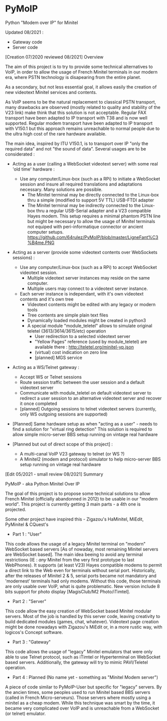 # PyMoIP
Python "Modem over IP" for Minitel

Updated 08/2021 :
- Gateway code
- Server code

[Creation 07/2020 reviewed 08/2021] Overview

The aim of this project is to try to provide some technical alternatives to VoIP, in order to allow the usage of French Minitel terminals in our modern era, where PSTN technology is disapearing from the entire planet.

As a secondary, but not less essential goal, it allows easily the creation of new videotext Minitel services and contents.

As VoIP seems to be the natural replacement to classical PSTN transport, many drawbacks are observed (mostly related to quality and stability of the V23 link) make think that this solution is not acceptable. Regular FAX transport have been adapted to IP transport with T38 and is now well supported. Regular modem transport have been adapted to IP transport with V150.1 but this approach remains unreachable to normal people due to the ultra high cost of the rare hardware available.

The main idea, inspired by ITU V150.1, is to transport over IP "only the required data" and not "the sound of data". Several usages are to be considerated :

- Acting as a user (calling a WebSocket videotext server) with some real 'old time' hardware :
  - Use any computer/Linux-box (such as a RPi) to initiate a WebSocket session and insure all required translations and adaptations necessary. Many solutions are possible.
      - The Minitel terminal may be directly connected to the Linux-box thru a simple (modified to support 5V TTL) USB-FTDI adapter
      - The Minitel terminal may be indirectly connected to the Linux-box thru a regular USB-Serial adapter and a V23 compatible Hayes modem. This setup requires a minimal phantom PSTN line but might be necessary to allow the usage of Minitel terminals not equiped with peri-informatique connector or ancient computer setups.
        https://github.com/64rulez/PyMoIP/blob/master/LigneFant%C3%B4me.PNG
  
- Acting as a server (provide some videotext contents over WebSockets sessions) :
  - Use any computer/Linux-box (such as a RPi) to accept WebSocket videotext session.
      - Multiple videotext server instances may reside on the same computer.
      - Multiple users may connect to a videotext server instance.
  - Each server instance is independant, with it's own videotext contents and it's own tree
      - Videotext contents might be edited with any legacy or modern tools
      - Tree contents are simple plain text files
      - Dynamically loaded modules might be created in python3
      - A special module "module_teletel" allows to simulate original teletel (3613/3614/3615/etc) operation
        - User redirection to a selected videotext server
        - "Yellow Pages" reference (used by module_teletel) are available there : http://teletel.org/minitel-yp.json
        - (virtual) cost indication on zero line
        - [planned] MGS service

- Acting as a WS/Telnet gateway :
  - Accept WS or Telnet sessions
  - Route session traffic between the user session and a default videotext server
  - Communicate with module_teletel on default videotext server to redirect a user session to an alternative videotext server and recover it once completed
  - [planned] Outgoing sessions to telnet videotext servers (currently, only WS outgoing sessions are supported)

- [Planned] Same hardware setup as when "acting as a user" - needs to find a solution for "virtual ring detection"
    This solution is required to allow simple micro-server BBS setup running on vintage real hardware

- [Planned but out of direct scope of this project] : 
  - A multi-canal VoIP V23 gateway to telnet (or WS ?)
  - A Minitel2 (modem and protocol) simulator to help micro-server BBS setup running on vintage real hardware


[Edit 05/2021 - small review 08/2021] Summary

PyMoIP - aka Python Minitel Over IP

The goal of this project is to propose some technical solutions to allow French Minitel (officially abandonned in 2012) to be usable in our "modern world". This project is currently getting 3 main parts - a 4th one is projected.

Some other project have inspired this - Zigazou's HaMinitel, MiEdit, PyMinitel & CQuest's  

- Part 1 : "User"

This code allows the usage of a legacy Minitel terminal on "modern" WebSocket based servers [As of nowaday, most remaining Minitel servers are WebSocket based]. The main idea beeing to avoid any terminal restrictions (IE : *any* Minitel from the very first prototype to last WebPhones). It supports (at least V23) Hayes compatible modems to permit a direct link to the Web even for terminals without serial port. Historically, after the releases of Minitel 2 & 5, serial ports became not mandatory and 'modernest' terminals had only modems. Without this code, those terminals are only usable over VoIP, what is quite problematic. New version include 8 bits support for photo display [MagisClub/M2 Photo/iTimtel].


- Part 2 : "Server"

This code allow the easy creation of WebSocket based Minitel modular servers. Most of the job is handled by this server code, leaving creativity to build dedicated modules (games, chat, whatever). Videotext page creation might be done nowadays with Zigazou's MiEdit or, in a more rustic way, with logicos's Concept software.


- Part 3 : "Gateway"

This code allows the usage of "legacy" Minitel emulators that were only able to use Telnet protocol, such as iTimtel or Hyperterminal on WebSocket based servers. Additionally, the gateway will try to mimic PAVI/Teletel operation.


- Part 4 : Planned (No name yet - something as "Minitel Modem server") 

A piece of code similar to PyMoIP-User but specific for "legacy" servers. By the ancien times, some peoples used to run Minitel based BBS servers (called in French Micro-serveurs). Those servers where mostly using a minitel as a cheap modem. While this technique was smart by the time, it became very complicated over VoIP and is unreachable from a WebSocket (or telnet) emulator.
